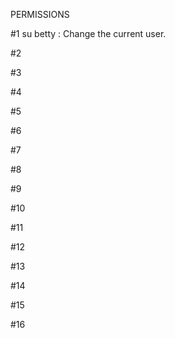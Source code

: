 PERMISSIONS

#1 su betty : Change the current user.

#2

#3

#4

#5

#6

#7

#8

#9

#10

#11

#12

#13

#14

#15

#16
